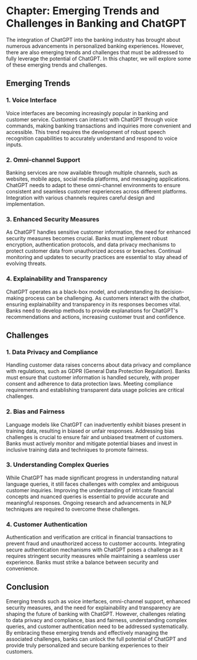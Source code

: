 Chapter: Emerging Trends and Challenges in Banking and ChatGPT
==============================================================

The integration of ChatGPT into the banking industry has brought about numerous advancements in personalized banking experiences. However, there are also emerging trends and challenges that must be addressed to fully leverage the potential of ChatGPT. In this chapter, we will explore some of these emerging trends and challenges.

**Emerging Trends**
-------------------

### **1. Voice Interface**

Voice interfaces are becoming increasingly popular in banking and customer service. Customers can interact with ChatGPT through voice commands, making banking transactions and inquiries more convenient and accessible. This trend requires the development of robust speech recognition capabilities to accurately understand and respond to voice inputs.

### **2. Omni-channel Support**

Banking services are now available through multiple channels, such as websites, mobile apps, social media platforms, and messaging applications. ChatGPT needs to adapt to these omni-channel environments to ensure consistent and seamless customer experiences across different platforms. Integration with various channels requires careful design and implementation.

### **3. Enhanced Security Measures**

As ChatGPT handles sensitive customer information, the need for enhanced security measures becomes crucial. Banks must implement robust encryption, authentication protocols, and data privacy mechanisms to protect customer data from unauthorized access or breaches. Continual monitoring and updates to security practices are essential to stay ahead of evolving threats.

### **4. Explainability and Transparency**

ChatGPT operates as a black-box model, and understanding its decision-making process can be challenging. As customers interact with the chatbot, ensuring explainability and transparency in its responses becomes vital. Banks need to develop methods to provide explanations for ChatGPT's recommendations and actions, increasing customer trust and confidence.

**Challenges**
--------------

### **1. Data Privacy and Compliance**

Handling customer data raises concerns about data privacy and compliance with regulations, such as GDPR (General Data Protection Regulation). Banks must ensure that customer information is handled securely, with proper consent and adherence to data protection laws. Meeting compliance requirements and establishing transparent data usage policies are critical challenges.

### **2. Bias and Fairness**

Language models like ChatGPT can inadvertently exhibit biases present in training data, resulting in biased or unfair responses. Addressing bias challenges is crucial to ensure fair and unbiased treatment of customers. Banks must actively monitor and mitigate potential biases and invest in inclusive training data and techniques to promote fairness.

### **3. Understanding Complex Queries**

While ChatGPT has made significant progress in understanding natural language queries, it still faces challenges with complex and ambiguous customer inquiries. Improving the understanding of intricate financial concepts and nuanced queries is essential to provide accurate and meaningful responses. Ongoing research and advancements in NLP techniques are required to overcome these challenges.

### **4. Customer Authentication**

Authentication and verification are critical in financial transactions to prevent fraud and unauthorized access to customer accounts. Integrating secure authentication mechanisms with ChatGPT poses a challenge as it requires stringent security measures while maintaining a seamless user experience. Banks must strike a balance between security and convenience.

**Conclusion**
--------------

Emerging trends such as voice interfaces, omni-channel support, enhanced security measures, and the need for explainability and transparency are shaping the future of banking with ChatGPT. However, challenges relating to data privacy and compliance, bias and fairness, understanding complex queries, and customer authentication need to be addressed systematically. By embracing these emerging trends and effectively managing the associated challenges, banks can unlock the full potential of ChatGPT and provide truly personalized and secure banking experiences to their customers.
